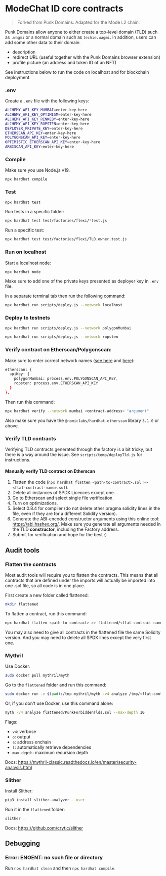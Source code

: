 # ModeChat ID core contracts

> Forked from Punk Domains. Adapted for the Mode L2 chain.

Punk Domains allow anyone to either create a top-level domain (TLD) such as `.wagmi` or a normal domain such as `techie.wagmi`. In addition, users can add some other data to their domain:

- description
- redirect URL (useful together with the Punk Domains browser extension)
- profile picture (an address and token ID of an NFT)

See instructions below to run the code on localhost and for blockchain deployment.

### .env

Create a `.env` file with the following keys:

```bash
ALCHEMY_API_KEY_MUMBAI=enter-key-here
ALCHEMY_API_KEY_OPTIMISM=enter-key-here
ALCHEMY_API_KEY_RINKEBY=enter-key-here
ALCHEMY_API_KEY_ROPSTEN=enter-key-here
DEPLOYER_PRIVATE_KEY=enter-key-here
ETHERSCAN_API_KEY=enter-key-here
POLYGONSCAN_API_KEY=enter-key-here
OPTIMISTIC_ETHERSCAN_API_KEY=enter-key-here
ARBISCAN_API_KEY=enter-key-here
```

### Compile

Make sure you use Node.js v19.

```bash
npx hardhat compile
```

### Test

```bash
npx hardhat test
```

Run tests in a specific folder:

```bash
npx hardhat test test/factories/flexi/*test.js
```

Run a specific test:

```bash
npx hardhat test test/factories/flexi/TLD.owner.test.js
```

### Run on localhost

Start a localhost node:

```bash
npx hardhat node
```

Make sure to add one of the private keys presented as deployer key in `.env` file.

In a separate terminal tab then run the following command:

```bash
npx hardhat run scripts/deploy.js --network localhost
```

### Deploy to testnets

```bash
npx hardhat run scripts/deploy.js --network polygonMumbai
```

```bash
npx hardhat run scripts/deploy.js --network ropsten
```

### Verify contract on Etherscan/Polygonscan:

Make sure to enter correct network names ([see here](https://hardhat.org/plugins/nomiclabs-hardhat-etherscan.html#multiple-api-keys-and-alternative-block-explorers) and [here](https://gist.github.com/tempe-techie/95a3ad4e81b46c895928a0524fc2b7ac)):

```bash
etherscan: {
  apiKey: {
    polygonMumbai: process.env.POLYGONSCAN_API_KEY,
    ropsten: process.env.ETHERSCAN_API_KEY
  }
},
```

Then run this command:

```bash
npx hardhat verify --network mumbai <contract-address> "argument"
```

Also make sure you have the `@nomiclabs/hardhat-etherscan` library `3.1.0` or above.

### Verify TLD contracts

Verifying TLD contracts generated through the factory is a bit tricky, but there is a way around the issue. See `scripts/temp/deployTld.js` for instructions.

#### Manually verify TLD contract on Etherscan

1. Flatten the code (`npx hardhat flatten <path-to-contract>.sol >> <flat-contract-name>.sol`).
2. Delete all instances of SPDX Licences except one.
3. Go to Etherscan and select single file verification.
4. Turn on optimizations.
5. Select 0.8.4 for compiler (do not delete other pragma solidity lines in the file, even if they are for a different Solidity version).
6. Generate the ABI-encoded constructor arguments using this online tool: https://abi.hashex.org/. Make sure you generate all arguments 
needed in the TLD **constructor**, including the Factory address.
7. Submit for verification and hope for the best :)

## Audit tools

### Flatten the contracts

Most audit tools will require you to flatten the contracts. This means that all contracts that are defined under the imports will actually be imported into one .sol file, so all code is in one place.

First create a new folder called flattened:

```bash
mkdir flattened
```

To flatten a contract, run this command:

```bash
npx hardhat flatten <path-to-contract> >> flattened/<flat-contract-name>.sol
```

You may also need to give all contracts in the flattened file the same Solidity version. And you may need to delete all SPDX lines except the very first one.

### Mythril

Use Docker:

```bash
sudo docker pull mythril/myth
```

Go to the `flattened` folder and run this command:

```bash
sudo docker run -v $(pwd):/tmp mythril/myth -v4 analyze /tmp/<flat-contract-name>.sol --max-depth 10
```

Or, if you don't use Docker, use this command alone:

```bash
myth -v4 analyze flattened/PunkForbiddenTlds.sol --max-depth 10
```

Flags:

- `v4`: verbose
- `o`: output
- `a`: address onchain
- `l`: automatically retrieve dependencies
- `max-depth`: maximum recursion depth

Docs: https://mythril-classic.readthedocs.io/en/master/security-analysis.html 

### Slither

Install Slither:

```bash
pip3 install slither-analyzer --user
```

Run it in the `flattened` folder:

```bash
slither .
```

Docs: https://github.com/crytic/slither

## Debugging

### Error: ENOENT: no such file or directory

Run `npx hardhat clean` and then `npx hardhat compile`.